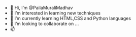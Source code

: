 - 👋 Hi, I’m @PailaMuraliMadhav
- 👀 I’m interested in learning new techniques
- 🌱 I’m currently learning HTML,CSS and Python languages
- 💞️ I’m looking to collaborate on ...
- 📫 

<!---
PailaMuraliMadhav/PailaMuraliMadhav is a ✨ special ✨ repository because its `README.md` (this file) appears on your GitHub profile.
You can click the Preview link to take a look at your changes.
--->
